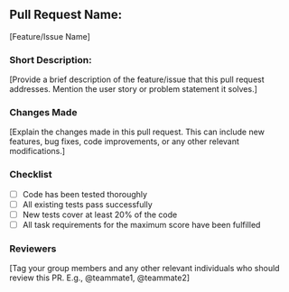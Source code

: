 ## Pull Request Name:
[Feature/Issue Name]

### Short Description:
[Provide a brief description of the feature/issue that this pull request addresses. Mention the user story or problem 
statement it solves.]

### Changes Made
[Explain the changes made in this pull request. This can include new features, bug fixes, code improvements, 
or any other relevant modifications.]

### Checklist
- [ ] Code has been tested thoroughly
- [ ] All existing tests pass successfully
- [ ] New tests cover at least 20% of the code
- [ ] All task requirements for the maximum score have been fulfilled

### Reviewers
[Tag your group members and any other relevant individuals who should review this PR. E.g., @teammate1, @teammate2]

